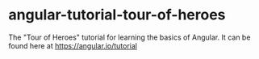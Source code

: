 # angular-tutorial-tour-of-heroes
The "Tour of Heroes" tutorial for learning the basics of Angular. It can be found here at https://angular.io/tutorial
